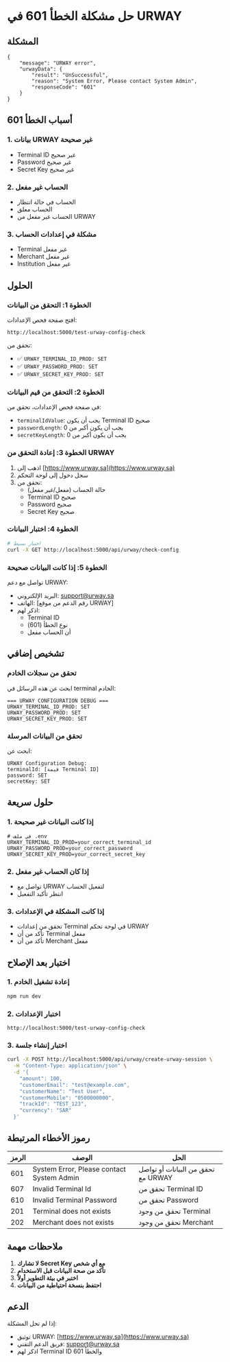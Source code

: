 # حل مشكلة الخطأ 601 في URWAY

## المشكلة
```
{
    "message": "URWAY error",
    "urwayData": {
        "result": "UnSuccessful",
        "reason": "System Error, Please contact System Admin",
        "responseCode": "601"
    }
}
```

## أسباب الخطأ 601

### 1. بيانات URWAY غير صحيحة
- Terminal ID غير صحيح
- Password غير صحيح
- Secret Key غير صحيح

### 2. الحساب غير مفعل
- الحساب في حالة انتظار
- الحساب معلق
- الحساب غير مفعل من URWAY

### 3. مشكلة في إعدادات الحساب
- Terminal غير مفعل
- Merchant غير مفعل
- Institution غير مفعل

## الحلول

### الخطوة 1: التحقق من البيانات
افتح صفحة فحص الإعدادات:
```
http://localhost:5000/test-urway-config-check
```

تحقق من:
- ✅ `URWAY_TERMINAL_ID_PROD: SET`
- ✅ `URWAY_PASSWORD_PROD: SET`
- ✅ `URWAY_SECRET_KEY_PROD: SET`

### الخطوة 2: التحقق من قيم البيانات
في صفحة فحص الإعدادات، تحقق من:
- `terminalIdValue`: يجب أن يكون Terminal ID صحيح
- `passwordLength`: يجب أن يكون أكبر من 0
- `secretKeyLength`: يجب أن يكون أكبر من 0

### الخطوة 3: إعادة التحقق من URWAY
1. اذهب إلى [https://www.urway.sa](https://www.urway.sa)
2. سجل دخول إلى لوحة التحكم
3. تحقق من:
   - حالة الحساب (مفعل/غير مفعل)
   - Terminal ID صحيح
   - Password صحيح
   - Secret Key صحيح

### الخطوة 4: اختبار البيانات
```bash
# اختبار بسيط
curl -X GET http://localhost:5000/api/urway/check-config
```

### الخطوة 5: إذا كانت البيانات صحيحة
تواصل مع دعم URWAY:
- البريد الإلكتروني: [support@urway.sa](mailto:support@urway.sa)
- الهاتف: [رقم الدعم من موقع URWAY]
- اذكر لهم:
  - Terminal ID
  - نوع الخطأ (601)
  - أن الحساب مفعل

## تشخيص إضافي

### تحقق من سجلات الخادم
ابحث عن هذه الرسائل في terminal الخادم:
```
=== URWAY CONFIGURATION DEBUG ===
URWAY_TERMINAL_ID_PROD: SET
URWAY_PASSWORD_PROD: SET
URWAY_SECRET_KEY_PROD: SET
```

### تحقق من البيانات المرسلة
ابحث عن:
```
URWAY Configuration Debug:
terminalId: [قيمة Terminal ID]
password: SET
secretKey: SET
```

## حلول سريعة

### 1. إذا كانت البيانات غير صحيحة
```env
# في ملف .env
URWAY_TERMINAL_ID_PROD=your_correct_terminal_id
URWAY_PASSWORD_PROD=your_correct_password
URWAY_SECRET_KEY_PROD=your_correct_secret_key
```

### 2. إذا كان الحساب غير مفعل
- تواصل مع URWAY لتفعيل الحساب
- انتظر تأكيد التفعيل

### 3. إذا كانت المشكلة في الإعدادات
- تحقق من إعدادات Terminal في لوحة تحكم URWAY
- تأكد من أن Terminal مفعل
- تأكد من أن Merchant مفعل

## اختبار بعد الإصلاح

### 1. إعادة تشغيل الخادم
```bash
npm run dev
```

### 2. اختبار الإعدادات
```
http://localhost:5000/test-urway-config-check
```

### 3. اختبار إنشاء جلسة
```bash
curl -X POST http://localhost:5000/api/urway/create-urway-session \
  -H "Content-Type: application/json" \
  -d '{
    "amount": 100,
    "customerEmail": "test@example.com",
    "customerName": "Test User",
    "customerMobile": "0500000000",
    "trackId": "TEST_123",
    "currency": "SAR"
  }'
```

## رموز الأخطاء المرتبطة

| الرمز | الوصف | الحل |
|-------|-------|-------|
| 601 | System Error, Please contact System Admin | تحقق من البيانات أو تواصل مع URWAY |
| 607 | Invalid Terminal Id | تحقق من Terminal ID |
| 610 | Invalid Terminal Password | تحقق من Password |
| 201 | Terminal does not exists | تحقق من وجود Terminal |
| 202 | Merchant does not exists | تحقق من وجود Merchant |

## ملاحظات مهمة

1. **لا تشارك Secret Key مع أي شخص**
2. **تأكد من صحة البيانات قبل الاستخدام**
3. **اختبر في بيئة التطوير أولاً**
4. **احتفظ بنسخة احتياطية من البيانات**

## الدعم

إذا لم تحل المشكلة:
- توثيق URWAY: [https://www.urway.sa](https://www.urway.sa)
- فريق الدعم التقني: [support@urway.sa](mailto:support@urway.sa)
- اذكر لهم Terminal ID والخطأ 601 